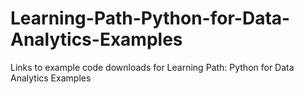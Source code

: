 # Learning-Path-Python-for-Data-Analytics-Examples
Links to example code downloads for Learning Path: Python for Data Analytics Examples
